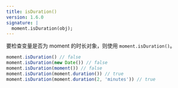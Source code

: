 ```yaml
---
title: isDuration()
version: 1.6.0
signature: |
  moment.isDuration(obj);
---
```



要检查变量是否为 moment 的时长对象，则使用 `moment.isDuration()`。

```javascript
moment.isDuration() // false
moment.isDuration(new Date()) // false
moment.isDuration(moment()) // false
moment.isDuration(moment.duration()) // true
moment.isDuration(moment.duration(2, 'minutes')) // true
```
